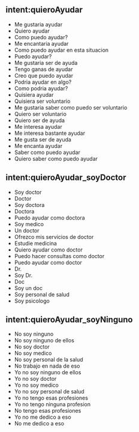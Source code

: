 ## intent:quieroAyudar
- Me gustaria ayudar
- Quiero ayudar
- Como puedo ayudar?
- Me encantaria ayudar
- Como puedo ayudar en esta situacion
- Puedo ayudar?
- Me gustaria ser de ayuda
- Tengo ganas de ayudar
- Creo que puedo ayudar
- Podria ayudar en algo?
- Como podria ayudar?
- Quisiera ayudar
- Quisiera ser voluntario
- Me gustaria saber como puedo ser voluntario
- Quiero ser voluntario
- Quiero ser de ayuda
- Me interesa ayudar
- Me interesa bastante ayudar
- Me gusta ser de ayuda
- Me encanta ayudar
- Saber como puedo ayudar
- Quiero saber como puedo ayudar

## intent:quieroAyudar_soyDoctor
- Soy doctor
- Doctor
- Soy doctora
- Doctora
- Puedo ayudar como doctora
- Soy medico
- Un doctor
- Ofrezco mis servicios de doctor
- Estudie medicina
- Quiero ayudar como doctor
- Puedo hacer consultas como doctor
- Puedo ayudar como doctor
- Dr.
- Soy Dr.
- Doc
- Soy un doc
- Soy personal de salud
- Soy psicologo

## intent:quieroAyudar_soyNinguno
- No soy ninguno
- No soy ninguno de ellos
- No soy doctor
- No soy medico
- No soy personal de la salud
- No trabajo en nada de eso
- Yo no soy ninguno de ellos
- Yo no soy doctor
- Yo no soy medico
- Yo no soy personal de salud
- Yo no tengo esas profesiones
- Yo no tengo ninguna profesion
- No tengo esas profesiones
- Yo no me dedico a eso
- No me dedico a eso
